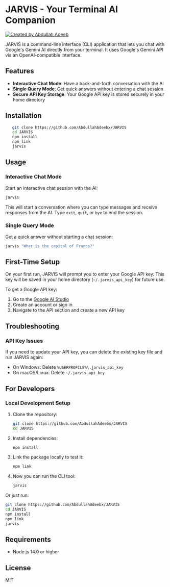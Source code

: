 # JARVIS - Your Terminal AI Companion

[![Created by Abdullah Adeeb](https://img.shields.io/badge/Created%20by-Abdullah%20Adeeb-blue)](https://www.abdullahadeeb.xyz)


JARVIS is a command-line interface (CLI) application that lets you chat with Google's Gemini AI directly from your terminal. It uses Google's Gemini API via an OpenAI-compatible interface.

## Features

- **Interactive Chat Mode**: Have a back-and-forth conversation with the AI
- **Single Query Mode**: Get quick answers without entering a chat session
- **Secure API Key Storage**: Your Google API key is stored securely in your home directory

## Installation

```bash
   git clone https://github.com/AbdullahAdeebx/JARVIS
   cd JARVIS
   npm install
   npm link
   jarvis
```

## Usage

### Interactive Chat Mode

Start an interactive chat session with the AI:

```bash
jarvis
```

This will start a conversation where you can type messages and receive responses from the AI. Type `exit`, `quit`, or `bye` to end the session.

### Single Query Mode

Get a quick answer without starting a chat session:

```bash
jarvis "What is the capital of France?"
```

## First-Time Setup

On your first run, JARVIS will prompt you to enter your Google API key. This key will be saved in your home directory (`~/.jarvis_api_key`) for future use.

To get a Google API key:
1. Go to the [Google AI Studio](https://aistudio.google.com/)
2. Create an account or sign in
3. Navigate to the API section and create a new API key

## Troubleshooting

### API Key Issues

If you need to update your API key, you can delete the existing key file and run JARVIS again:

- On Windows: Delete `%USERPROFILE%\.jarvis_api_key`
- On macOS/Linux: Delete `~/.jarvis_api_key`


## For Developers

### Local Development Setup

1. Clone the repository:
   ```bash
   git clone https://github.com/AbdullahAdeebx/JARVIS
   cd JARVIS
   ```

2. Install dependencies:
   ```bash
   npm install
   ```

3. Link the package locally to test it:
   ```bash
   npm link
   ```

4. Now you can run the CLI tool:
   ```bash
   jarvis
   ```

Or just run:
   ```bash
   git clone https://github.com/AbdullahAdeebx/JARVIS
   cd JARVIS
   npm install
   npm link
   jarvis
   ```
## Requirements

- Node.js 14.0 or higher

## License

MIT 
